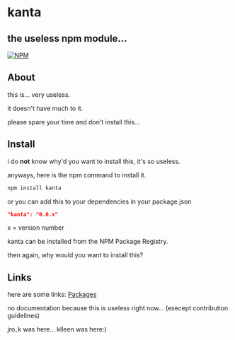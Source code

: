# kanta
## the useless npm module...


[![NPM](https://nodei.co/npm/kanta.png?downloads=true&downloadRank=true&stars=true)](https://nodei.co/npm/kanta/)
                                                                               



## About
this is... very useless.

it doesn't have much to it.

please spare your time and don't install this...

## Install

i do **not** know why'd you want to install this, it's so useless.

anyways, here is the npm command to install it.

```sh
npm install kanta
```
or you can add this to your dependencies in your package.json

```json
"kanta": "0.0.x"
```
x = version number 

kanta can be installed from the NPM Package Registry.

then again, why would you want to install this?


## Links
here are some links:
[Packages](https://github.com/unifiton/kanta/packages)


no documentation because this is useless right now... (execept contribution guidelines)

jro_k was here...
klleen was here:)